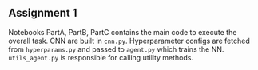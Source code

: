 ## Assignment 1

Notebooks PartA, PartB, PartC contains the main code to execute the overall task. CNN are built in `cnn.py`. Hyperparameter configs are fetched from `hyperparams.py` and passed to `agent.py` which trains the NN. `utils_agent.py` is responsible for calling utility methods.